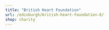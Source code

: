```yaml
---
title: "British Heart Foundation"
url: /edinburgh/british-heart-foundation-8/
shop: charity
---
```

